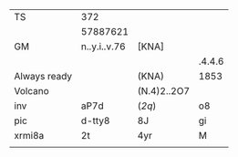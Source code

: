 |               |               |               |            |
|---------------|---------------|---------------|------------|
| TS            | 372           |               |
|               | 57887621      |               |
| GM            | n..y.i..v.76  |  [KNA]        | 
|               |               |               | .4.4.6
| Always ready  |               |  (KNA)        | 1853        | 678192
| Volcano       |               |  (N.4)2..2O7  |   
| inv | aP7d    | (_2q_)        | o8
| pic | d-tty8  |  8J           | gi
|xrmi8a|2t | 4yr| M             | (_2Y_)        | SRL3        |
||
